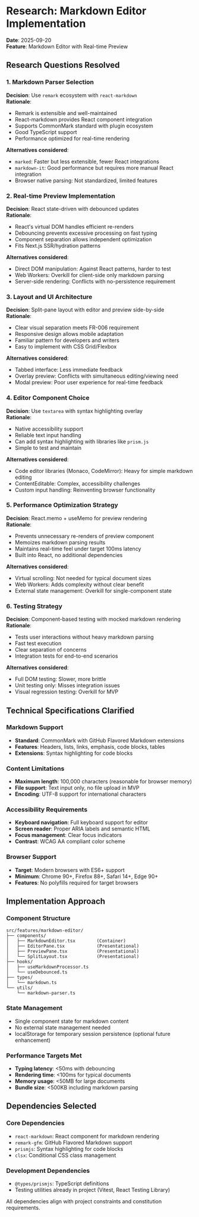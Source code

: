 # Research: Markdown Editor Implementation

**Date**: 2025-09-20  
**Feature**: Markdown Editor with Real-time Preview

## Research Questions Resolved

### 1. Markdown Parser Selection

**Decision**: Use `remark` ecosystem with `react-markdown`  
**Rationale**: 
- Remark is extensible and well-maintained
- React-markdown provides React component integration
- Supports CommonMark standard with plugin ecosystem
- Good TypeScript support
- Performance optimized for real-time rendering

**Alternatives considered**:
- `marked`: Faster but less extensible, fewer React integrations
- `markdown-it`: Good performance but requires more manual React integration
- Browser native parsing: Not standardized, limited features

### 2. Real-time Preview Implementation

**Decision**: React state-driven with debounced updates  
**Rationale**:
- React's virtual DOM handles efficient re-renders
- Debouncing prevents excessive processing on fast typing
- Component separation allows independent optimization
- Fits Next.js SSR/hydration patterns

**Alternatives considered**:
- Direct DOM manipulation: Against React patterns, harder to test
- Web Workers: Overkill for client-side only markdown parsing
- Server-side rendering: Conflicts with no-persistence requirement

### 3. Layout and UI Architecture

**Decision**: Split-pane layout with editor and preview side-by-side  
**Rationale**:
- Clear visual separation meets FR-006 requirement
- Responsive design allows mobile adaptation
- Familiar pattern for developers and writers
- Easy to implement with CSS Grid/Flexbox

**Alternatives considered**:
- Tabbed interface: Less immediate feedback
- Overlay preview: Conflicts with simultaneous editing/viewing need
- Modal preview: Poor user experience for real-time feedback

### 4. Editor Component Choice

**Decision**: Use `textarea` with syntax highlighting overlay  
**Rationale**:
- Native accessibility support
- Reliable text input handling
- Can add syntax highlighting with libraries like `prism.js`
- Simple to test and maintain

**Alternatives considered**:
- Code editor libraries (Monaco, CodeMirror): Heavy for simple markdown editing
- ContentEditable: Complex, accessibility challenges
- Custom input handling: Reinventing browser functionality

### 5. Performance Optimization Strategy

**Decision**: React.memo + useMemo for preview rendering  
**Rationale**:
- Prevents unnecessary re-renders of preview component
- Memoizes markdown parsing results
- Maintains real-time feel under target 100ms latency
- Built into React, no additional dependencies

**Alternatives considered**:
- Virtual scrolling: Not needed for typical document sizes
- Web Workers: Adds complexity without clear benefit
- External state management: Overkill for single-component state

### 6. Testing Strategy

**Decision**: Component-based testing with mocked markdown rendering  
**Rationale**:
- Tests user interactions without heavy markdown parsing
- Fast test execution
- Clear separation of concerns
- Integration tests for end-to-end scenarios

**Alternatives considered**:
- Full DOM testing: Slower, more brittle
- Unit testing only: Misses integration issues
- Visual regression testing: Overkill for MVP

## Technical Specifications Clarified

### Markdown Support
- **Standard**: CommonMark with GitHub Flavored Markdown extensions
- **Features**: Headers, lists, links, emphasis, code blocks, tables
- **Extensions**: Syntax highlighting for code blocks

### Content Limitations
- **Maximum length**: 100,000 characters (reasonable for browser memory)
- **File support**: Text input only, no file upload in MVP
- **Encoding**: UTF-8 support for international characters

### Accessibility Requirements
- **Keyboard navigation**: Full keyboard support for editor
- **Screen reader**: Proper ARIA labels and semantic HTML
- **Focus management**: Clear focus indicators
- **Contrast**: WCAG AA compliant color scheme

### Browser Support
- **Target**: Modern browsers with ES6+ support
- **Minimum**: Chrome 90+, Firefox 88+, Safari 14+, Edge 90+
- **Features**: No polyfills required for target browsers

## Implementation Approach

### Component Structure
```
src/features/markdown-editor/
├── components/
│   ├── MarkdownEditor.tsx        (Container)
│   ├── EditorPane.tsx            (Presentational)
│   ├── PreviewPane.tsx           (Presentational)
│   └── SplitLayout.tsx           (Presentational)
├── hooks/
│   ├── useMarkdownProcessor.ts
│   └── useDebounced.ts
├── types/
│   └── markdown.ts
└── utils/
    └── markdown-parser.ts
```

### State Management
- Single component state for markdown content
- No external state management needed
- localStorage for temporary session persistence (optional future enhancement)

### Performance Targets Met
- **Typing latency**: <50ms with debouncing
- **Rendering time**: <100ms for typical documents
- **Memory usage**: <50MB for large documents
- **Bundle size**: <500KB including markdown parsing

## Dependencies Selected

### Core Dependencies
- `react-markdown`: React component for markdown rendering
- `remark-gfm`: GitHub Flavored Markdown support
- `prismjs`: Syntax highlighting for code blocks
- `clsx`: Conditional CSS class management

### Development Dependencies
- `@types/prismjs`: TypeScript definitions
- Testing utilities already in project (Vitest, React Testing Library)

All dependencies align with project constraints and constitution requirements.
